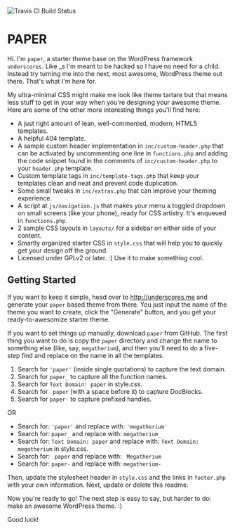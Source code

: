 ![Travis CI Build Status](https://travis-ci.org/Automattic/_s.svg?branch=master)

PAPER
===

Hi. I'm  `paper`, a starter theme base on the WordPress framework `underscores`. Like _s I'm meant to be hacked so I have no need for a child. Instead try turning me into the next, most awesome, WordPress theme out there. That's what I'm here for.

My ultra-minimal CSS might make me look like theme tartare but that means less stuff to get in your way when you're designing your awesome theme. Here are some of the other more interesting things you'll find here:

* A just right amount of lean, well-commented, modern, HTML5 templates.
* A helpful 404 template.
* A sample custom header implementation in `inc/custom-header.php` that can be activated by uncommenting one line in `functions.php` and adding the code snippet found in the comments of `inc/custom-header.php` to your `header.php` template.
* Custom template tags in `inc/template-tags.php` that keep your templates clean and neat and prevent code duplication.
* Some small tweaks in `inc/extras.php` that can improve your theming experience.
* A script at `js/navigation.js` that makes your menu a toggled dropdown on small screens (like your phone), ready for CSS artistry. It's enqueued in `functions.php`.
* 2 sample CSS layouts in `layouts/` for a sidebar on either side of your content.
* Smartly organized starter CSS in `style.css` that will help you to quickly get your design off the ground.
* Licensed under GPLv2 or later. :) Use it to make something cool.

Getting Started
---------------

If you want to keep it simple, head over to http://underscores.me and generate your `paper` based theme from there. You just input the name of the theme you want to create, click the "Generate" button, and you get your ready-to-awesomize starter theme.

If you want to set things up manually, download `paper` from GitHub. The first thing you want to do is copy the `paper` directory and change the name to something else (like, say, `megatherium`), and then you'll need to do a five-step find and replace on the name in all the templates.

1. Search for `'paper'` (inside single quotations) to capture the text domain.
2. Search for `paper_` to capture all the function names.
3. Search for `Text Domain: paper` in style.css.
4. Search for <code>&nbsp;paper</code> (with a space before it) to capture DocBlocks.
5. Search for `paper-` to capture prefixed handles.

OR

* Search for: `'paper'` and replace with: `'megatherium'`
* Search for: `paper_` and replace with: `megatherium_`
* Search for: `Text Domain: paper` and replace with: `Text Domain: megatherium` in style.css.
* Search for: <code>&nbsp;paper</code> and replace with: <code>&nbsp;Megatherium</code>
* Search for: `paper-` and replace with: `megatherium-`

Then, update the stylesheet header in `style.css` and the links in `footer.php` with your own information. Next, update or delete this readme.

Now you're ready to go! The next step is easy to say, but harder to do: make an awesome WordPress theme. :)

Good luck!
